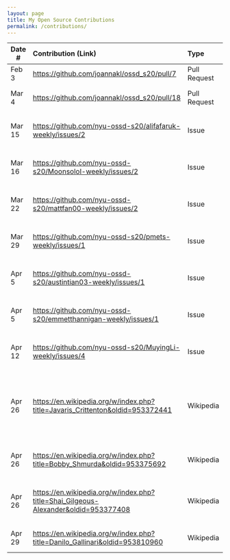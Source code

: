 ```yaml
---
layout: page
title: My Open Source Contributions
permalink: /contributions/
---
```


<!--
Type of the contribution should be "Wikipedia edit", "OpenStreet Map feature", "Documentation", "Course website", "Blog",
"Browse Add-on", etc.

The description should include a brief summary of what you did.

Replace the first row with your own contribution. 

-->





| Date #       | Contribution (Link)  | Type  | Description |
|---|:---|:---|:---|
| Feb 3   | https://github.com/joannakl/ossd_s20/pull/7  | Pull Request |   I fixed a broken link.  |
| Mar 4   | https://github.com/joannakl/ossd_s20/pull/18 | Pull Request | Fixed Incorrect Dates |
| Mar 15  | https://github.com/nyu-ossd-s20/alifafaruk-weekly/issues/2| Issue  | Issue pointed out typos on blog post |
| Mar 16  | https://github.com/nyu-ossd-s20/Moonsolol-weekly/issues/2| Issue  | Issue pointed out typos on blog post |
| Mar 22  | https://github.com/nyu-ossd-s20/mattfan00-weekly/issues/2 | Issue | Issue pointed out typos on blog post |
| Mar 29  | https://github.com/nyu-ossd-s20/pmets-weekly/issues/1 | Issue | Issue pointed out typos on blog post |
| Apr 5   | https://github.com/nyu-ossd-s20/austintian03-weekly/issues/1 | Issue | Issue pointed out typos on blog post |
| Apr 5   | https://github.com/nyu-ossd-s20/emmetthannigan-weekly/issues/1| Issue | Issue pointed out typos on blog post |
| Apr 12  | https://github.com/nyu-ossd-s20/MuyingLi-weekly/issues/4| Issue | Issue pointed out typos on blog post |
| Apr 26  | https://en.wikipedia.org/w/index.php?title=Javaris_Crittenton&oldid=953372441 | Wikipedia | Added extra details about the NBA player and fixed a comma for consistency |
| Apr 26  | https://en.wikipedia.org/w/index.php?title=Bobby_Shmurda&oldid=953375692 | Wikipedia | Updated YouTube metric numbers |
| Apr 26  | https://en.wikipedia.org/w/index.php?title=Shai_Gilgeous-Alexander&oldid=953377408 | Wikipedia | Added extra details regarding a historic stat |
| Apr 29  | https://en.wikipedia.org/w/index.php?title=Danilo_Gallinari&oldid=953810960 | Wikipedia | Updated current team stats |
